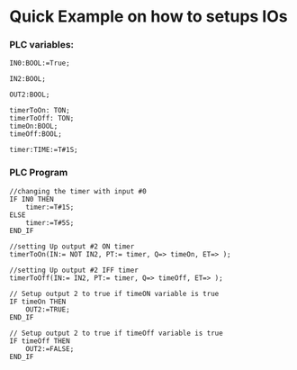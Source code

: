 # Quick Example on how to setups IOs


### PLC variables:

    IN0:BOOL:=True;
        
    IN2:BOOL;
        
    OUT2:BOOL;
        
    timerToOn: TON;
    timerToOff: TON;
    timeOn:BOOL;
    timeOff:BOOL;
        
    timer:TIME:=T#1S;

### PLC Program

    //changing the timer with input #0
    IF IN0 THEN
        timer:=T#1S;
    ELSE
        timer:=T#5S;	
    END_IF

    //setting Up output #2 ON timer
    timerToOn(IN:= NOT IN2, PT:= timer, Q=> timeOn, ET=> );

    //setting Up output #2 IFF timer
    timerToOff(IN:= IN2, PT:= timer, Q=> timeOff, ET=> );

    // Setup output 2 to true if timeON variable is true
    IF timeOn THEN
        OUT2:=TRUE;
    END_IF

    // Setup output 2 to true if timeOff variable is true
    IF timeOff THEN
        OUT2:=FALSE;
    END_IF